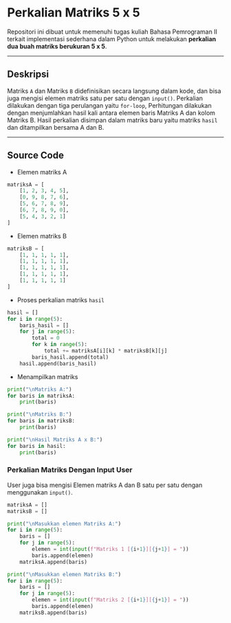 # Perkalian Matriks 5 x 5

Repositori ini dibuat untuk memenuhi tugas kuliah Bahasa Pemrograman II terkait implementasi sederhana dalam Python untuk melakukan **perkalian dua buah matriks berukuran 5 x 5**.

---

## Deskripsi 

Matriks `A` dan Matriks `B` didefinisikan secara langsung dalam kode, dan bisa juga mengisi elemen matriks satu per satu dengan `input()`. Perkalian dilakukan dengan tiga perulangan yaitu `for-loop`, Perhitungan dilakukan dengan menjumlahkan hasil kali antara elemen baris Matriks A dan kolom Matriks B. Hasil perkalian disimpan dalam matriks baru yaitu matriks `hasil` dan ditampilkan bersama A dan B.

---

## Source Code 
- Elemen matriks A 
```python
matriksA = [
    [1, 2, 3, 4, 5],
    [0, 9, 8, 7, 6],
    [5, 6, 7, 8, 9],
    [6, 7, 8, 9, 0],
    [5, 4, 3, 2, 1]
]
```
- Elemen matriks B 
```python
matriksB = [
    [1, 1, 1, 1, 1],
    [1, 1, 1, 1, 1],
    [1, 1, 1, 1, 1],
    [1, 1, 1, 1, 1],
    [1, 1, 1, 1, 1]
]
```
- Proses perkalian matriks `hasil`
```python
hasil = []
for i in range(5):
    baris_hasil = []
    for j in range(5):
        total = 0
        for k in range(5):
            total += matriksA[i][k] * matriksB[k][j]
        baris_hasil.append(total)
    hasil.append(baris_hasil)
```
- Menampilkan matriks
```python
print("\nMatriks A:")
for baris in matriksA:
    print(baris)

print("\nMatriks B:")
for baris in matriksB:
    print(baris)

print("\nHasil Matriks A x B:")
for baris in hasil:
    print(baris)
```

### Perkalian Matriks Dengan Input User

User juga bisa mengisi Elemen matriks A dan B satu per satu dengan menggunakan `input()`.
```python
matriksA = []
matriksB = []

print("\nMasukkan elemen Matriks A:")
for i in range(5):
    baris = []
    for j in range(5):
        elemen = int(input(f"Matriks 1 [{i+1}][{j+1}] = "))
        baris.append(elemen)
    matriksA.append(baris)

print("\nMasukkan elemen Matriks B:")
for i in range(5):
    baris = []
    for j in range(5):
        elemen = int(input(f"Matriks 2 [{i+1}][{j+1}] = "))
        baris.append(elemen)
    matriksB.append(baris)  
```
